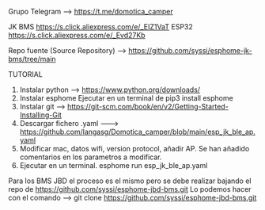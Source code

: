 Grupo Telegram --> https://t.me/domotica_camper

JK BMS https://s.click.aliexpress.com/e/_EIZ1VaT
ESP32 https://s.click.aliexpress.com/e/_Evd27Kb

Repo fuente (Source Repository) --> https://github.com/syssi/esphome-jk-bms/tree/main



TUTORIAL
1. Instalar python --> https://www.python.org/downloads/
2. Instalar esphome Ejecutar en un terminal de pip3 install esphome
3. Instalar git  --> https://git-scm.com/book/en/v2/Getting-Started-Installing-Git 
4. Descargar fichero .yaml ---> https://github.com/langasg/Domotica_camper/blob/main/esp_jk_ble_ap.yaml
5. Modificar mac, datos wifi, version protocol, añadir AP. Se han añadido comentarios en los parametros a modificar.
6. Ejecutar en un terminal.   esphome run esp_jk_ble_ap.yaml



Para los BMS JBD el proceso es el mismo pero se debe realizar bajando el repo de https://github.com/syssi/esphome-jbd-bms.git
Lo podemos hacer con el comando --> git clone https://github.com/syssi/esphome-jbd-bms.git
